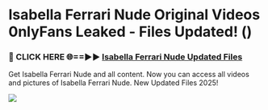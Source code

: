 # Isabella Ferrari Nude Original Videos 0nlyFans Leaked - Files Updated! ()

<h3>🔴 CLICK HERE 🌐==►► <a href="https://tinyurl.com/2p9ay9w9" rel="nofollow">Isabella Ferrari Nude Updated Files</a></h3>

Get Isabella Ferrari Nude and all content. Now you can access all videos and pictures of Isabella Ferrari Nude. New Updated Files 2025!

[![](https://i.imgur.com/KQgVmj3.gif)](https://tinyurl.com/2p9ay9w9)
